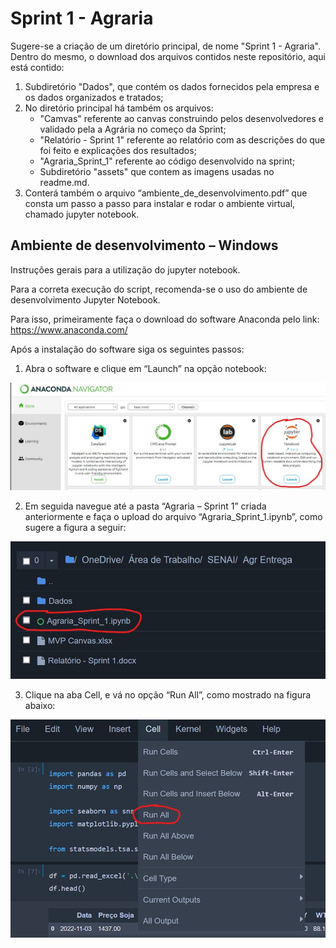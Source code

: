 # Sprint 1 - Agraria

Sugere-se a criação de um diretório principal, de nome "Sprint 1 - Agraria". Dentro do mesmo, o download dos arquivos contidos neste repositório, aqui está contido:
1) Subdiretório "Dados", que contém os dados fornecidos pela empresa e os dados organizados e tratados;
2) No diretório principal há também os arquivos: <ul> 
                                                     <li>"Camvas" referente ao canvas construindo pelos desenvolvedores e validado pela a Agrária no começo da Sprint;</li>
                                                     <li>"Relatório - Sprint 1" referente ao relatório com as descrições do que foi feito e explicações dos resultados;</li>
                                                     <li>"Agraria_Sprint_1" referente ao código desenvolvido na sprint;</li>
                                                     <li>Subdiretório "assets" que contem as imagens usadas no readme.md.</li>
                                                 </ul> 
3) Conterá também o arquivo “ambiente_de_desenvolvimento.pdf” que consta um passo a passo para instalar e rodar o ambiente virtual, chamado jupyter notebook. 



## Ambiente de desenvolvimento – Windows

Instruções gerais para a utilização do jupyter notebook.

Para a correta execução do script, recomenda-se o uso do ambiente de desenvolvimento Jupyter Notebook.

Para isso, primeiramente faça o download do software Anaconda pelo link:
https://www.anaconda.com/

Após a instalação do software siga os seguintes passos:
1) Abra o software e clique em “Launch” na opção notebook:

<p align="center">
  <img src="https://github.com/BrnCode/Agraria/blob/743acc446bb3cb9c6deb75cfcb51f03a314b3982/assets/readme1.jpg" alt="fig1">
</p>

2) Em seguida navegue até a pasta “Agraria – Sprint 1” criada anteriormente e faça o upload do arquivo “Agraria_Sprint_1.ipynb”, como sugere a figura a seguir:
 
 <p align="center">
  <img src="https://github.com/BrnCode/Agraria/blob/743acc446bb3cb9c6deb75cfcb51f03a314b3982/assets/readme2.jpg" alt="fig2">
</p>
 
3) Clique na aba Cell, e vá no opção “Run All”,  como mostrado na figura abaixo:
 
<p align="center">
  <img src="https://github.com/BrnCode/Agraria/blob/743acc446bb3cb9c6deb75cfcb51f03a314b3982/assets/readme3.jpg" alt="fig3">
</p>
